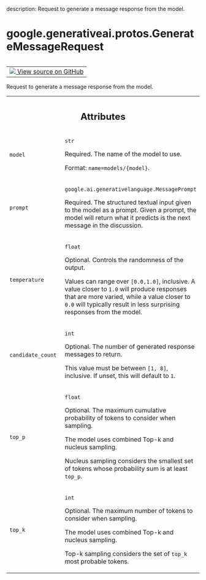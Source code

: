 description: Request to generate a message response from the model.

<div itemscope itemtype="http://developers.google.com/ReferenceObject">
<meta itemprop="name" content="google.generativeai.protos.GenerateMessageRequest" />
<meta itemprop="path" content="Stable" />
</div>

# google.generativeai.protos.GenerateMessageRequest

<!-- Insert buttons and diff -->

<table class="tfo-notebook-buttons tfo-api nocontent" align="left">
<td>
  <a target="_blank" href="https://github.com/googleapis/google-cloud-python/tree/main/packages/google-ai-generativelanguage/google/ai/generativelanguage_v1beta/types/discuss_service.py#L38-L121">
    <img src="https://www.tensorflow.org/images/GitHub-Mark-32px.png" />
    View source on GitHub
  </a>
</td>
</table>



Request to generate a message response from the model.

<!-- Placeholder for "Used in" -->




<!-- Tabular view -->
 <table class="responsive fixed orange">
<colgroup><col width="214px"><col></colgroup>
<tr><th colspan="2"><h2 class="add-link">Attributes</h2></th></tr>

<tr>
<td>

`model`<a id="model"></a>

</td>
<td>

`str`

Required. The name of the model to use.

Format: ``name=models/{model}``.

</td>
</tr><tr>
<td>

`prompt`<a id="prompt"></a>

</td>
<td>

`google.ai.generativelanguage.MessagePrompt`

Required. The structured textual input given
to the model as a prompt.
Given a
prompt, the model will return what it predicts
is the next message in the discussion.

</td>
</tr><tr>
<td>

`temperature`<a id="temperature"></a>

</td>
<td>

`float`

Optional. Controls the randomness of the output.

Values can range over ``[0.0,1.0]``, inclusive. A value
closer to ``1.0`` will produce responses that are more
varied, while a value closer to ``0.0`` will typically
result in less surprising responses from the model.


</td>
</tr><tr>
<td>

`candidate_count`<a id="candidate_count"></a>

</td>
<td>

`int`

Optional. The number of generated response messages to
return.

This value must be between ``[1, 8]``, inclusive. If unset,
this will default to ``1``.


</td>
</tr><tr>
<td>

`top_p`<a id="top_p"></a>

</td>
<td>

`float`

Optional. The maximum cumulative probability of tokens to
consider when sampling.

The model uses combined Top-k and nucleus sampling.

Nucleus sampling considers the smallest set of tokens whose
probability sum is at least ``top_p``.


</td>
</tr><tr>
<td>

`top_k`<a id="top_k"></a>

</td>
<td>

`int`

Optional. The maximum number of tokens to consider when
sampling.

The model uses combined Top-k and nucleus sampling.

Top-k sampling considers the set of ``top_k`` most probable
tokens.


</td>
</tr>
</table>




